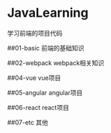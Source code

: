 # JavaLearning
学习前端的项目代码

##01-basic
前端的基础知识

##02-webpack
webpack相关知识

##04-vue
vue项目

##05-angular
angular项目

##06-react
react项目

##07-etc
其他
